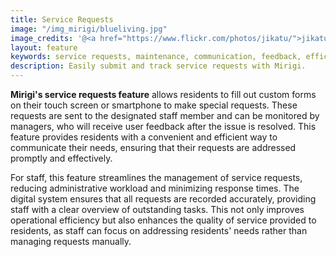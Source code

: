 ```yaml
---
title: Service Requests
image: "/img_mirigi/blueliving.jpg"
image_credits: '@<a href="https://www.flickr.com/photos/jikatu/">jikatu</a>'
layout: feature
keywords: service requests, maintenance, communication, feedback, efficiency, resident satisfaction
description: Easily submit and track service requests with Mirigi.
---
```


**Mirigi's service requests feature** allows residents to fill out custom forms on their touch screen or smartphone to make special requests. These requests are sent to the designated staff member and can be monitored by managers, who will receive user feedback after the issue is resolved. This feature provides residents with a convenient and efficient way to communicate their needs, ensuring that their requests are addressed promptly and effectively.

For staff, this feature streamlines the management of service requests, reducing administrative workload and minimizing response times. The digital system ensures that all requests are recorded accurately, providing staff with a clear overview of outstanding tasks. This not only improves operational efficiency but also enhances the quality of service provided to residents, as staff can focus on addressing residents' needs rather than managing requests manually.
